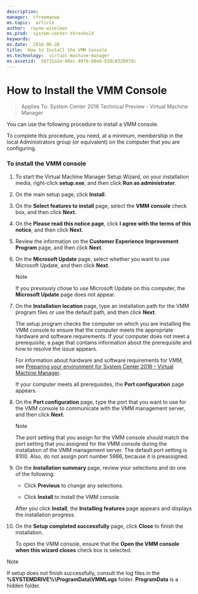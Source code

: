 ```yaml
---
description:  
manager:  cfreemanwa
ms.topic:  article
author:  rayne-wiselman
ms.prod:  system-center-threshold
keywords:  
ms.date:  2016-06-28
title:  How to Install the VMM Console
ms.technology:  virtual-machine-manager
ms.assetid:  56f31a2e-68ec-49f0-b0e6-628c832897dc
---
```


# How to Install the VMM Console

>Applies To: System Center 2016 Technical Preview - Virtual Machine Manager

You can use the following procedure to install a VMM console.

To complete this procedure, you need, at a minimum, membership in the local Administrators group (or equivalent) on the computer that you are configuring.

### To install the VMM console

1.  To start the Virtual Machine Manager Setup Wizard, on your installation media, right-click **setup.exe**, and then click **Run as administrator**.

2.  On the main setup page, click **Install**.

3.  On the **Select features to install** page, select the **VMM console** check box, and then click **Next**.

4.  On the **Please read this notice page**, click **I agree with the terms of this notice**, and then click **Next**.

5.  Review the information on the **Customer Experience Improvement Program** page, and then click **Next**.

6.  On the **Microsoft Update** page, select whether you want to use Microsoft Update, and then click **Next**.

    > [!NOTE]
    > If you previously chose to use Microsoft Update on this computer, the **Microsoft Update** page does not appear.

7.  On the **Installation location** page, type an installation path for the VMM program files or use the default path, and then click **Next**.

    The setup program checks the computer on which you are installing the VMM console to ensure that the computer meets the appropriate hardware and software requirements. If your computer does not meet a prerequisite, a page that contains information about the prerequisite and how to resolve the issue appears.

    For information about hardware and software requirements for VMM, see [Preparing your environment for System Center 2016 - Virtual Machine Manager](Preparing-your-environment-for-System-Center-2016---Virtual-Machine-Manager.md).

    If your computer meets all prerequisites, the **Port configuration** page appears.

8.  On the **Port configuration** page, type the port that you want to use for the VMM console to communicate with the VMM management server, and then click **Next**.

    > [!NOTE]
    > The port setting that you assign for the VMM console should match the port setting that you assigned for the VMM console during the installation of the VMM management server. The default port setting is 8100. Also, do not assign port number 5986, because it is preassigned.

9. On the **Installation summary** page, review your selections and do one of the following:

    -   Click **Previous** to change any selections.

    -   Click **Install** to install the VMM console.

    After you click **Install**, the **Installing features** page appears and displays the installation progress.

10. On the **Setup completed successfully** page, click **Close** to finish the installation.

    To open the VMM console, ensure that the **Open the VMM console when this wizard closes** check box is selected.

> [!NOTE]
> If setup does not finish successfully, consult the log files in the **%SYSTEMDRIVE%\ProgramData\VMMLogs** folder. **ProgramData** is a hidden folder.



